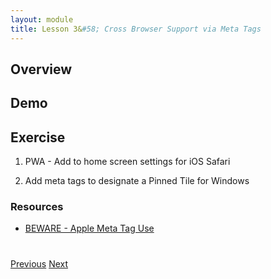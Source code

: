 ```yaml
---
layout: module
title: Lesson 3&#58; Cross Browser Support via Meta Tags
---
```


## Overview

## Demo

## Exercise 

1. PWA - Add to home screen settings for iOS Safari

    <meta name="apple-mobile-web-app-capable" content="yes">
    <meta name="apple-mobile-web-app-status-bar-style" content="black">
    <meta name="apple-mobile-web-app-title" content="Todo List">
    <link rel="apple-touch-icon" href="img/icons/apple-touch-icon.png">

2. Add meta tags to designate a Pinned Tile for Windows

    <meta name="msapplication-TileImage" content="img/icons/mstile-150x150.png">
    <meta name="msapplication-TileColor" content="#2F3BA2">


### Resources
- [BEWARE - Apple Meta Tag Use](https://medium.com/@firt/dont-use-ios-web-app-meta-tag-irresponsibly-in-your-progressive-web-apps-85d70f4438cb)


<div class="row" style="margin-top:40px;">
<div class="col-sm-12">
<a href="lesson2.html" class="btn btn-default"><i class="glyphicon glyphicon-chevron-left"></i> Previous</a>
<a href="lesson4.html" class="btn btn-default pull-right">Next <i class="glyphicon
glyphicon-chevron-right"></i></a>
</div>
</div>
